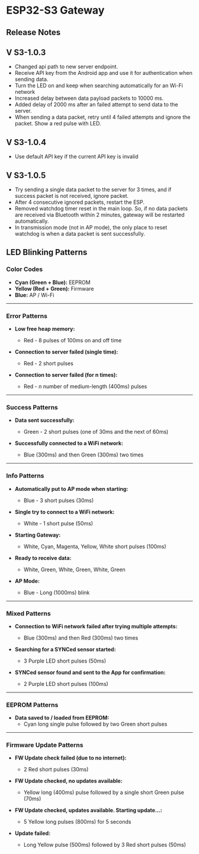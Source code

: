 # ESP32-S3 Gateway

## Release Notes

## V S3-1.0.3

- Changed api path to new server endpoint.
- Receive API key from the Android app and use it for authentication when sending data.
- Turn the LED on and keep when searching automatically for an Wi-Fi network
- Increased delay between data payload packets to 10000 ms.
- Added delay of 2000 ms after an failed attempt to send data to the server.
- When sending a data packet, retry until 4 failed attempts and ignore the packet. Show a red pulse with LED.

## V S3-1.0.4

- Use default API key if the current API key is invalid

## V S3-1.0.5

- Try sending a single data packet to the server for 3 times, and if success packet is not received, ignore packet.
- After 4 consecutive ignored packets, restart the ESP.
- Removed watchdog timer reset in the main loop. So, if no data packets are received via Bluetooth within 2 minutes, gateway will be restarted automatically.
- In transmission mode (not in AP mode), the only place to reset watchdog is when a data packet is sent successfully.

## LED Blinking Patterns

### Color Codes

- **Cyan (Green + Blue):** EEPROM
- **Yellow (Red + Green):** Firmware
- **Blue:** AP / Wi-Fi

---

### Error Patterns

- **Low free heap memory:**

  - Red - 8 pulses of 100ms on and off time

- **Connection to server failed (single time):**

  - Red - 2 short pulses

- **Connection to server failed (for n times):**
  - Red - _n_ number of medium-length (400ms) pulses

---

### Success Patterns

- **Data sent successfully:**

  - Green - 2 short pulses (one of 30ms and the next of 60ms)

- **Successfully connected to a WiFi network:**
  - Blue (300ms) and then Green (300ms) two times

---

### Info Patterns

- **Automatically put to AP mode when starting:**

  - Blue - 3 short pulses (30ms)

- **Single try to connect to a WiFi network:**

  - White - 1 short pulse (50ms)

- **Starting Gateway:**

  - White, Cyan, Magenta, Yellow, White short pulses (100ms)

- **Ready to receive data:**

  - White, Green, White, Green, White, Green

- **AP Mode:**
  - Blue - Long (1000ms) blink

---

### Mixed Patterns

- **Connection to WiFi network failed after trying multiple attempts:**

  - Blue (300ms) and then Red (300ms) two times

- **Searching for a SYNCed sensor started:**

  - 3 Purple LED short pulses (50ms)

- **SYNCed sensor found and sent to the App for confirmation:**
  - 2 Purple LED short pulses (100ms)

---

### EEPROM Patterns

- **Data saved to / loaded from EEPROM:**
  - Cyan long single pulse followed by two Green short pulses

---

### Firmware Update Patterns

- **FW Update check failed (due to no internet):**

  - 2 Red short pulses (30ms)

- **FW Update checked, no updates available:**

  - Yellow long (400ms) pulse followed by a single short Green pulse (70ms)

- **FW Update checked, updates available. Starting update...:**

  - 5 Yellow long pulses (800ms) for 5 seconds

- **Update failed:**
  - Long Yellow pulse (500ms) followed by 3 Red short pulses (50ms)
